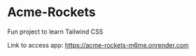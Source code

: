 # Acme-Rockets
Fun project to learn Tailwind CSS

Link to access app:
https://acme-rockets-m6me.onrender.com
